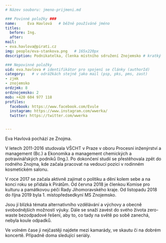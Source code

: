 ```yaml
---
# Název souboru: jmeno-prijmeni.md

### Povinné položky ###
name:     Eva Havlová  	# běžně používáné jméno
titles:
  before: Ing. 
  after:
mail:
- eva.havlova@pirati.cz
img: people/eva-stankova.png   # 165x220px
description: Podnikatelka, členka místního sdružení Znojemsko # kratký popis, max 160 znaků

### Nepovinné položky
uid: eva.havlova # identifikátor pro spojení se články (authorId)
category: 	# v odrážkách stejně jako mail (psp, pks, pms, zast)
- zjmk
- znojemsko
ordzjmk: 8
ordznojemsko: 2
mob: +420 604 977 118
profiles:
  facebook: https://www.facebook.com/Evule
  instagram: https://www.instagram.com/wwerka/
  twitter: https://twitter.com/wwerka


---
```


Eva Havlová pochází ze Znojma.

V letech 2011-2016 studovala VŠCHT v Praze v oboru Procesní inženýrství a management (Bc.) a Ekonomika a management chemických a potravinářských podniků (Ing.). Po dokončení studií se přestěhovala zpět do rodného Znojma, kde začala pracovat na vedoucí pozici v rodinném kosmetickém salonu.

V roce 2017 se začala aktivně zajímat o politiku a dění kolem sebe a na konci roku se přidala k Pirátům. Od června 2018 je členkou Komise pro kulturu a památkovou péči Rady Jihomoravského kraje. Od listopadu 2018 do října 2019 byla 1. místopředsedkyní MS Znojemsko.

Jsou jí blízká témata alternativního vzdělávání a výchovy a obecně svobodnějších možností výuky. Dále se snaží zavést do svého života zero-waste bezodpadové řešení, aby to, co tady na světě po sobě zanechá, nebyla koule odpadků.

Ve volném čase ji nejčastěji najdete mezi kamarády, ve skautu či na dobrém koncertě. Případně doma sledující seriály.
